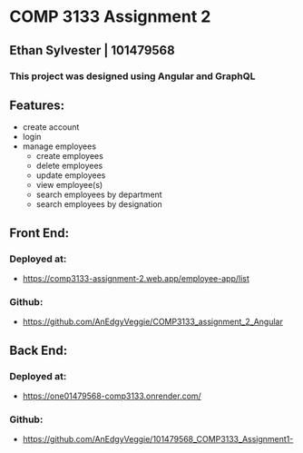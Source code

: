 # COMP 3133 Assignment 2
## Ethan Sylvester | 101479568

### This project was designed using Angular and GraphQL

## Features:
- create account
- login
- manage employees
    - create employees
    - delete employees
    - update employees
    - view employee(s)
    - search employees by department
    - search employees by designation

## Front End: 
### Deployed at: 
- https://comp3133-assignment-2.web.app/employee-app/list

### Github:
- https://github.com/AnEdgyVeggie/COMP3133_assignment_2_Angular

## Back End: 
### Deployed at: 
- https://one01479568-comp3133.onrender.com/

### Github:
- https://github.com/AnEdgyVeggie/101479568_COMP3133_Assignment1-

